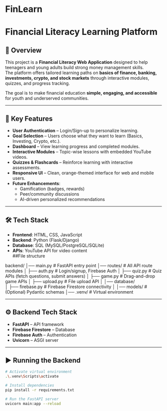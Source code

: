 # FinLearn
# Financial Literacy Learning Platform

## 📌 Overview
This project is a **Financial Literacy Web Application** designed to help teenagers and young adults build strong money management skills.  
The platform offers tailored learning paths on **basics of finance, banking, investments, crypto, and stock markets** through interactive modules, quizzes, and progress tracking.  

The goal is to make financial education **simple, engaging, and accessible** for youth and underserved communities.

---

## 🎯 Key Features
- **User Authentication** – Login/Sign-up to personalize learning.
- **Goal Selection** – Users choose what they want to learn (Basics, Investing, Crypto, etc.).
- **Dashboard** – View learning progress and completed modules.
- **Interactive Modules** – Topic-wise lessons with embedded YouTube videos.
- **Quizzes & Flashcards** – Reinforce learning with interactive assessments.
- **Responsive UI** – Clean, orange-themed interface for web and mobile users.
- **Future Enhancements**:
  - Gamification (badges, rewards)
  - Peer/community discussions
  - AI-driven personalized recommendations

---

## 🛠️ Tech Stack
- **Frontend**: HTML, CSS, JavaScript  
- **Backend**: Python (Flask/Django)  
- **Database**: SQL (MySQL/PostgreSQL/SQLite)  
- **APIs**: YouTube API for video content  
##File structure

backend/
│── main.py                # FastAPI entry point
│── routes/                # All API route modules
│    ├── auth.py           # Login/signup, Firebase Auth
│    ├── quiz.py           # Quiz APIs (fetch questions, submit answers)
│    ├── game.py           # Drag-and-drop game APIs
│    ├── upload.py         # File upload API
│
│── database/              
│    ├── firebase.py       # Firebase Firestore connectivity
│
│── models/                # (Optional) Pydantic schemas
│── .venv/                 # Virtual environment


---

## ⚙️ Backend Tech Stack
- **FastAPI** – API framework  
- **Firebase Firestore** – Database  
- **Firebase Auth** – Authentication  
- **Uvicorn** – ASGI server  

---

## ▶️ Running the Backend
```bash
# Activate virtual environment
.\.venv\Scripts\activate

# Install dependencies
pip install -r requirements.txt

# Run the FastAPI server
uvicorn main:app --reload



